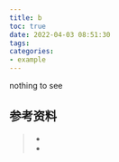 ```yaml
---
title: b
toc: true
date: 2022-04-03 08:51:30
tags:
categories:
- example
---
```

nothing to see 




## 参考资料
> - []()
> - []()
